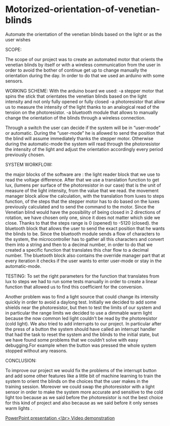 # Motorized-orientation-of-venetian-blinds
Automate the orientation of the venetian blinds based on the light or as the user wishes

SCOPE:

The scope of our project was to create an automated motor that orients the venetian blinds by itself or with a wireless communication from the user in order to avoid the bother of continue get up to change manually the orientation during the day.
In order to do that we used an arduino with some sensors.

WORKING SCHEME:
With the arduino board we used:
-a stepper motor that spins the stick that orientates the venetian blinds based on the light intensity and not only fully opened or fully closed
-a photoresistor that allow us to measure the intensity of the light thanks to an analogical read of the tension on the photoresistor.
-a bluetooth module that allows to manually change the orientation of the blinds through a wireless connection.

Through a switch the user can decide if the system will be in “user-mode” or automatic.
During the “user-mode” he is allowed to send the position that the blind will assume immediately thanks the stepper motor.
Otherwise during the automatic-mode the system will read through the photoresistor the intensity of the light and adjust the orientation accordingly every period previously chosen. 

SYSTEM WORKFLOW:

the major blocks of the software are :
the light reader block that we use to read the voltage difference. After that we use a translation function to get lux, (lumens per surface of the photoresistor in our case) that is the unit of measure of the light intensity, from the value that we read.
the movement manager block allow the calculation, with the translation from luxes to steps function,  of the steps that the stepper motor has to do based on the luxes previously calculated and to send the command to the motor. Since the Venetian blind would have the possibility of being closed in 2 directions of rotation, we have chosen only one, since it does not matter which side we close. Thanks to that the steps range is 0 (opened) to -5120 (closed).
the bluetooth block that allows the user to send the exact position that he wants the blinds to be. Since the bluetooth module sends a flow of characters to the system, the microcontroller has to gather all this characters and convert them into a string and then to a decimal number, in order to do that we created a specific function that translates this char flow to a decimal number. The bluetooth block also contains the override manager part that at every iteration it checks if the user wants to enter user-mode or stay in the automatic-mode. 


TESTING:
To set the right parameters for the function that translates from lux to steps we had to run some tests manually in order to create a linear function that allowed us to find this coefficient for the conversion.

Another problem was to find a light source that could change its intensity quickly in order to avoid a daylong test. Initially we decided to add some shields near the photoresistor, but then to test the limits of our system and in particular the range limits we decided to use a dimmable warm light because the now common led light couldn’t be read by the photoresistor (cold light).
We also tried to add interrupts to our project. In particular after the press of a button the system should have called an interrupt handler that had the task to reset the system and the blinds to the initial state, but we have found some problems that we couldn’t solve with easy debugging.For example when the button was pressed the whole system stopped without any reasons.

CONCLUSION:
 
To improve our project we would fix the problems of the interrupt button and add some other features like a little bit of machine learning to train the system to orient the blinds on the choices that the user makes in the training session.
Moreover we could swap the photoresistor with a light sensor in order to make the system more accurate and sensitive to the cold light too because as we said before the photoresistor is not the best choice for this kind of project and also because as we said before it only senses warm lights .

<a title="LINK" href="https://docs.google.com/presentation/d/1_qU5ETJd3HPaiEGd4Cfg13uD3JHw4tIzg7xWpKMwRN8/edit?usp=sharing" target="_blank" > PowerPoint presentation
 <\br>
<a title="LINK" href="https://www.youtube.com/watch?v=DqiI_04X7rQ" target="_blank" > Video demonstration
 
